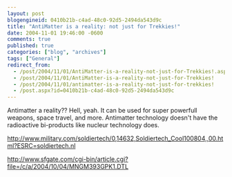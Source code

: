 ```yaml
---
layout: post
blogengineid: 0410b21b-c4ad-48c0-92d5-2494da543d9c
title: "AntiMatter is a reality: not just for Trekkies!"
date: 2004-11-01 19:46:00 -0600
comments: true
published: true
categories: ["blog", "archives"]
tags: ["General"]
redirect_from: 
  - /post/2004/11/01/AntiMatter-is-a-reality-not-just-for-Trekkies!.aspx
  - /post/2004/11/01/AntiMatter-is-a-reality-not-just-for-Trekkies!
  - /post/2004/11/01/antimatter-is-a-reality-not-just-for-trekkies!
  - /post.aspx?id=0410b21b-c4ad-48c0-92d5-2494da543d9c
---
```


Antimatter a reality?? Hell, yeah. It can be used for super powerfull weapons, space travel, and more. Antimatter technology doesn't have the radioactive bi-products like nucleur technology does.

<A href="http://www.military.com/soldiertech/0,14632,Soldiertech_Cool100804,,00.html?ESRC=soldiertech.nl">http://www.military.com/soldiertech/0,14632,Soldiertech_Cool100804,,00.html?ESRC=soldiertech.nl</A>

<A href="http://www.sfgate.com/cgi-bin/article.cgi?file=/c/a/2004/10/04/MNGM393GPK1.DTL">http://www.sfgate.com/cgi-bin/article.cgi?file=/c/a/2004/10/04/MNGM393GPK1.DTL</A>
